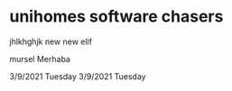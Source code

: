 # unihomes software chasers

jhlkhghjk
new
new
elif

mursel
Merhaba

3/9/2021 Tuesday
3/9/2021 Tuesday
